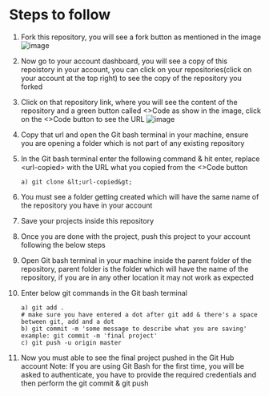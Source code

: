 # Steps to follow
1. Fork this repository, you will see a fork button as mentioned in the image
![image](https://github.com/Kishor-C/activities-repo/assets/32559275/6f5f850b-539a-4660-a46b-5bc661e30a2d)

2. Now go to your account dashboard, you will see a copy of this repoistory in your account, you can click on your repositories(click on your account at the top right) to see the copy of the repository you forked
3. Click on that repository link, where you will see the content of the repository and a green button called <>Code as show in the image, click on the <>Code button to see the URL
![image](https://github.com/Kishor-C/activities-repo/assets/32559275/9c6dcac9-85eb-4583-9a5b-91fea7af0cbc)
4. Copy that url and open the Git bash terminal in your machine, ensure you are opening a folder which is not part of any existing repository
5. In the Git bash terminal enter the following command & hit enter, replace  &lt;url-copied&gt; with the URL what you copied from the &lt;&gt;Code button
   ```
   a) git clone &lt;url-copied&gt;
   ```
7. You must see a folder getting created which will have the same name of the repository you have in your account
8. Save your projects inside this repository
9. Once you are done with the project, push this project to your account following the below steps
10. Open Git bash terminal in your machine inside the parent folder of the repository, parent folder is the folder which will have the name of the repository, if you are in any other location it may not work as expected
11. Enter below git commands in the Git bash terminal
    ```
    a) git add .
    # make sure you have entered a dot after git add & there's a space between git, add and a dot
    b) git commit -m 'some message to describe what you are saving'
    example: git commit -m 'final project'
    c) git push -u origin master
    ```
13. Now you must able to see the final project pushed in the Git Hub account
    Note: If you are using Git Bash for the first time, you will be asked to authenticate, you have to provide the required credentials and then perform the git commit & git push
